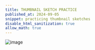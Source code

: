 ```yaml
---
title: THUMBNAIL SKETCH PRACTICE
published_at: 2024-09-05
snippet: practicing thumbnail sketches 
disable_html_sanitization: true
allow_math: true
---
```


![image](heart.jpg)